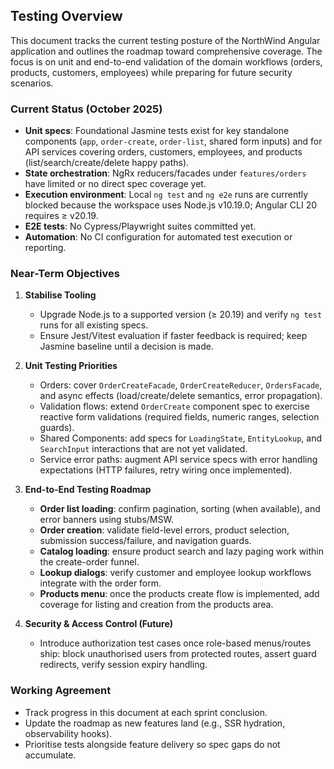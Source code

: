 ## Testing Overview

This document tracks the current testing posture of the NorthWind Angular application and outlines the roadmap toward comprehensive coverage. The focus is on unit and end-to-end validation of the domain workflows (orders, products, customers, employees) while preparing for future security scenarios.

### Current Status (October 2025)

- **Unit specs**: Foundational Jasmine tests exist for key standalone components (`app`, `order-create`, `order-list`, shared form inputs) and for API services covering orders, customers, employees, and products (list/search/create/delete happy paths).
- **State orchestration**: NgRx reducers/facades under `features/orders` have limited or no direct spec coverage yet.
- **Execution environment**: Local `ng test` and `ng e2e` runs are currently blocked because the workspace uses Node.js v10.19.0; Angular CLI 20 requires ≥ v20.19.
- **E2E tests**: No Cypress/Playwright suites committed yet.
- **Automation**: No CI configuration for automated test execution or reporting.

### Near-Term Objectives

1. **Stabilise Tooling**
   - Upgrade Node.js to a supported version (≥ 20.19) and verify `ng test` runs for all existing specs.
   - Ensure Jest/Vitest evaluation if faster feedback is required; keep Jasmine baseline until a decision is made.

2. **Unit Testing Priorities**
   - Orders: cover `OrderCreateFacade`, `OrderCreateReducer`, `OrdersFacade`, and async effects (load/create/delete semantics, error propagation).
   - Validation flows: extend `OrderCreate` component spec to exercise reactive form validations (required fields, numeric ranges, selection guards).
   - Shared Components: add specs for `LoadingState`, `EntityLookup`, and `SearchInput` interactions that are not yet validated.
   - Service error paths: augment API service specs with error handling expectations (HTTP failures, retry wiring once implemented).

3. **End-to-End Testing Roadmap**
   - **Order list loading**: confirm pagination, sorting (when available), and error banners using stubs/MSW.
   - **Order creation**: validate field-level errors, product selection, submission success/failure, and navigation guards.
   - **Catalog loading**: ensure product search and lazy paging work within the create-order funnel.
   - **Lookup dialogs**: verify customer and employee lookup workflows integrate with the order form.
   - **Products menu**: once the products create flow is implemented, add coverage for listing and creation from the products area.

4. **Security & Access Control (Future)**
   - Introduce authorization test cases once role-based menus/routes ship: block unauthorised users from protected routes, assert guard redirects, verify session expiry handling.

### Working Agreement

- Track progress in this document at each sprint conclusion.
- Update the roadmap as new features land (e.g., SSR hydration, observability hooks).
- Prioritise tests alongside feature delivery so spec gaps do not accumulate.

